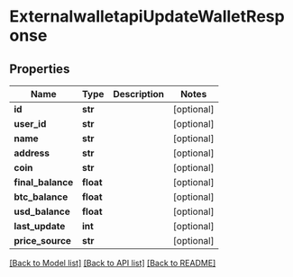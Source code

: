 # ExternalwalletapiUpdateWalletResponse

## Properties
Name | Type | Description | Notes
------------ | ------------- | ------------- | -------------
**id** | **str** |  | [optional] 
**user_id** | **str** |  | [optional] 
**name** | **str** |  | [optional] 
**address** | **str** |  | [optional] 
**coin** | **str** |  | [optional] 
**final_balance** | **float** |  | [optional] 
**btc_balance** | **float** |  | [optional] 
**usd_balance** | **float** |  | [optional] 
**last_update** | **int** |  | [optional] 
**price_source** | **str** |  | [optional] 

[[Back to Model list]](../README.md#documentation-for-models) [[Back to API list]](../README.md#documentation-for-api-endpoints) [[Back to README]](../README.md)

